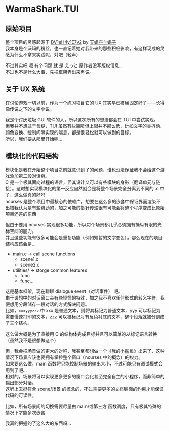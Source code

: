 # WarmaShark.TUI

## 原始项目

整个项目的灵感起源于 [BV1eH4y1E7v2](https://www.bilibili.com/video/BV1eH4y1E7v2) by [天蝎座羊蝎子](https://space.bilibili.com/431949982)\
我本身是个沃玛的粉丝，也一直记着她对我带来的那些积极影响，有这样现成的灵感为什么不拿来实践呢，对吧（轻声）

不过其实吧 呃 有个问题 就 是 えっと 原作者没写版权信息...\
不过也不是什么大事，先把框架弄出来再说。

## 关于 UX 系统

在讨论游戏一切以前，作为一个练习项目它的 UX 其实早已被我固定好了——长得像传说之下的文字小说。

我是个讨厌垃圾 GUI 软件的人，所以这次所有的想法都会在 TUI 中尝试实现。\
但我并不想过于含糊，TUI 虽然有些简陋但上限并不那么低，比如文字的类抖动、颜色变换、控制间隔实现的喘息，都是很轻松就可以做到的目标。\
所以，我们要从那里开始呢...

## 模块化的代码结构

模块化是我在开始整个项目之前就意识到了的问题，谁也没法保证我不会给这个游戏添加第二段对话树。\
C 是一个极其面向过程的语言，但其设计又可以有些模块的身影（翻译单元与链接）。这时想实现模块化的第一反应自然就会是将整个场景完全分离到不同的 .c 中了，这么做真的好吗\
ncurses 是整个项目中最核心的依赖库，想要在这么多的嵌套中保证界面渲染不出错我认为是有些费劲的，加之可能的指针传递很有可能会将整个程序变成比原始项目还差的东西

但由于要用 ncurses 实现很多功能，所以每个场景都几乎必须拥有操纵有限的光标空间的能力。\
并且这些功能有很多可能会是重复功能（例如短暂的文字变色），那么现在的项目结构应该会是...

- main.c -> call scene functions
  - scene1.c
  - scene2.c
- utilities/ -> storge common features
  - func
  - func...

这是基本框架，现在聊聊 dialogue event（对话事件） 吧。\
由于设想中的对话窗口会有些怪怪的特效，加之我不喜欢任何形式的转义字符，我便想用分段储存一段对话的方式解决问题。\
比如，`xxxyyyzzz` 中 xxx 是普通文本，则将其标记为普通文本，yyy 可以标记为需要慢速打印的文本，zzz 可以被标记为有反色衬底的文本，整个段落就被分割成了三个结构。

这么做大概是为了直接用 C 的结构体完成目标并且可以简单的从标记语言转换（虽然我不是很想做这个）

但，我会把场景做的更大的对吧，我甚至都想做一个《我的小鲨鱼》出来了，这种情况下场景应该也要拥有掌控整个窗口（ncurses 中的概念）的权力。\
如果要这么做，main 函数将只能控制场景的输出大小，不过可能只有调试模式会用到了吧...\
相对的，场景将可以实现更多更多的窗口变化甚至完全自主的小程序，而非简单的输出部分对话。\
这听上去挺符合 scene/场景 的概念的，不过需要更多的文档层面的约束才能保证代码的可读性。

比如，所有场景间的切换需要尽量由 main/或第三方 函数调度，只有极其特殊的情况下才能多次嵌套

我真的把握的了这么大的东西吗...
